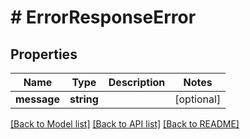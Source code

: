 # # ErrorResponseError

## Properties

| Name        | Type          | Description   | Notes         |
|------------ | ------------- | ------------- | ------------- |
| **message** | **string** |  | [optional] |

[[Back to Model list]](../../README.md#models)
[[Back to API list]](../../README.md#api-endpoints)
[[Back to README]](../../README.md)
